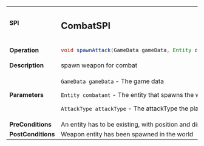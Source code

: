 <table>
<tbody>
<tr>
<td><strong>SPI</strong></td>
<td><h2>CombatSPI</h2></td>
</tr>
<tr>
<td><Strong>Operation</strong></td>
    <td>

```java
void spawnAttack(GameData gameData, Entity combatant, AttackType attackType) 
```
</td>
</tr>
<tr>
<td><Strong>Description</strong></td>
<td>spawn weapon for combat</td>
</tr>
<tr>
<td><Strong>Parameters</strong></td>
<td class="tg-0pky">

`GameData gameData` - The game data

`Entity combatant` - The entity that spawns the weapon

`AttackType attackType` - The attackType the player wants to spawn

</td>
</tr>
<tr>
<td><Strong>PreConditions</strong></td>
<td>An entity has to be existing, with position and direction data
</td>
</tr>
<tr>
<td><Strong>PostConditions</strong></td>
<td>Weapon entity has been spawned in the world
</td>
</tr>
</tbody>
</table>




